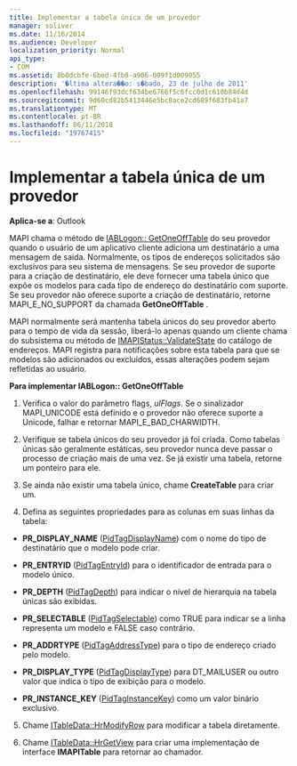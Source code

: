 ```yaml
---
title: Implementar a tabela única de um provedor
manager: soliver
ms.date: 11/16/2014
ms.audience: Developer
localization_priority: Normal
api_type:
- COM
ms.assetid: 8b0dcbfe-6bed-4fb8-a906-009f1d009055
description: '�ltima altera��o: s�bado, 23 de julho de 2011'
ms.openlocfilehash: 99146f93dcf634be6766f5c6fcc0d1c610b84d4d
ms.sourcegitcommit: 9d60cd82b5413446e5bc8ace2cd689f683fb41a7
ms.translationtype: MT
ms.contentlocale: pt-BR
ms.lasthandoff: 06/11/2018
ms.locfileid: "19767415"
---
```

# <a name="implementing-a-provider-one-off-table"></a>Implementar a tabela única de um provedor

  
  
**Aplica-se a**: Outlook 
  
MAPI chama o método de [IABLogon:: GetOneOffTable](iablogon-getoneofftable.md) do seu provedor quando o usuário de um aplicativo cliente adiciona um destinatário a uma mensagem de saída. Normalmente, os tipos de endereços solicitados são exclusivos para seu sistema de mensagens. Se seu provedor de suporte para a criação de destinatário, ele deve fornecer uma tabela único que expõe os modelos para cada tipo de endereço do destinatário com suporte. Se seu provedor não oferece suporte a criação de destinatário, retorne MAPI_E_NO_SUPPORT da chamada **GetOneOffTable** . 
  
MAPI normalmente será mantenha tabela únicos do seu provedor aberto para o tempo de vida da sessão, liberá-lo apenas quando um cliente chama do subsistema ou método de [IMAPIStatus::ValidateState](imapistatus-validatestate.md) do catálogo de endereços. MAPI registra para notificações sobre esta tabela para que se modelos são adicionados ou excluídos, essas alterações podem sejam refletidas ao usuário. 
  
 **Para implementar IABLogon:: GetOneOffTable**
  
1. Verifica o valor do parâmetro flags, _ulFlags_. Se o sinalizador MAPI_UNICODE está definido e o provedor não oferece suporte a Unicode, falhar e retornar MAPI_E_BAD_CHARWIDTH. 
    
2. Verifique se tabela únicos do seu provedor já foi criada. Como tabelas únicas são geralmente estáticas, seu provedor nunca deve passar o processo de criação mais de uma vez. Se já existir uma tabela, retorne um ponteiro para ele. 
    
3. Se ainda não existir uma tabela único, chame **CreateTable** para criar um. 
    
4. Defina as seguintes propriedades para as colunas em suas linhas da tabela:
    
  - **PR_DISPLAY_NAME** ([PidTagDisplayName](pidtagdisplayname-canonical-property.md)) com o nome do tipo de destinatário que o modelo pode criar. 
    
  - **PR_ENTRYID** ([PidTagEntryId](pidtagentryid-canonical-property.md)) para o identificador de entrada para o modelo único.
    
  - **PR_DEPTH** ([PidTagDepth](pidtagdepth-canonical-property.md)) para indicar o nível de hierarquia na tabela únicas são exibidas.
    
  - **PR_SELECTABLE** ([PidTagSelectable](pidtagselectable-canonical-property.md)) como TRUE para indicar se a linha representa um modelo e FALSE caso contrário.
    
  - **PR_ADDRTYPE** ([PidTagAddressType](pidtagaddresstype-canonical-property.md)) para o tipo de endereço criado pelo modelo.
    
  - **PR_DISPLAY_TYPE** ([PidTagDisplayType](pidtagdisplaytype-canonical-property.md)) para DT_MAILUSER ou outro valor que indica o tipo de exibição para o modelo.
    
  - **PR_INSTANCE_KEY** ([PidTagInstanceKey](pidtaginstancekey-canonical-property.md)) como um valor binário exclusivo. 
    
5. Chame [ITableData::HrModifyRow](itabledata-hrmodifyrow.md) para modificar a tabela diretamente. 
    
6. Chame [ITableData::HrGetView](itabledata-hrgetview.md) para criar uma implementação de interface **IMAPITable** para retornar ao chamador. 
    

